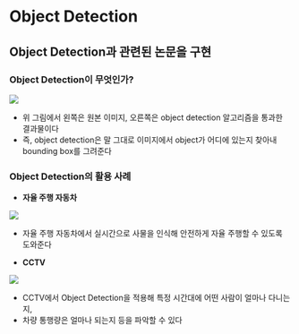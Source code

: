 # Object Detection
## Object Detection과 관련된 논문을 구현  
  
### Object Detection이 무엇인가?  
<img src = "https://kr.mathworks.com/discovery/object-detection/_jcr_content/mainParsys3/discoverysubsection/mainParsys3/image.adapt.full.medium.jpg/1639059373547.jpg">  

- 위 그림에서 왼쪽은 원본 이미지, 오른쪽은 object detection 알고리즘을 통과한 결과물이다    
- 즉, object detection은 말 그대로 이미지에서 object가 어디에 있는지 찾아내 bounding box를 그려준다    

### Object Detection의 활용 사례  
- **자율 주행 자동차**  

<img src = "https://blog.kakaocdn.net/dn/bBxjO6/btqAMka889E/EeGZKbfuKwgJKcwJjk0p20/img.jpg">  

- 자율 주행 자동차에서 실시간으로 사물을 인식해 안전하게 자율 주행할 수 있도록 도와준다

- **CCTV**

<img src = "https://miro.medium.com/max/624/1*vnt4DlXUo_oYYYbtQu9qXw.png">  

- CCTV에서 Object Detection을 적용해 특정 시간대에 어떤 사람이 얼마나 다니는지, 
- 차량 통행량은 얼마나 되는지 등을 파악할 수 있다
